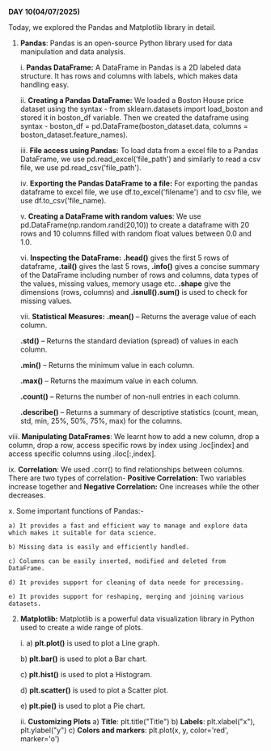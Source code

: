 **DAY 10(04/07/2025)**

Today, we explored the Pandas and Matplotlib library in detail.

1) **Pandas**: Pandas is an open-source Python library used for data manipulation and data analysis.

   i. **Pandas DataFrame:** A DataFrame in Pandas is a 2D labeled data structure. It has rows and columns with labels, which makes data handling easy.

   ii. **Creating a Pandas DataFrame:** We loaded a Boston House price dataset using the syntax - from sklearn.datasets import load_boston and stored it in boston_df variable. Then we created the dataframe using syntax - boston_df = pd.DataFrame(boston_dataset.data, columns = boston_dataset.feature_names).

   iii. **File access using Pandas:** To load data from a excel file to a Pandas DataFrame, we use pd.read_excel('file_path') and similarly to read a csv file, we use pd.read_csv('file_path').

   iv. **Exporting the Pandas DataFrame to a file:** For exporting the pandas dataframe to excel file, we use df.to_excel('filename') and to csv file, we use df.to_csv('file_name).

   v. **Creating a DataFrame with random values**: We use pd.DataFrame(np.random.rand(20,10)) to create a dataframe with 20 rows and 10 columns filled with random float values between 0.0 and 1.0.

   vi. **Inspecting the DataFrame:** **.head()** gives the first 5 rows of dataframe, **.tail()** gives the last 5 rows, **.info()** gives a concise summary of the DataFrame including number of rows and columns, data types of the values, missing values, memory usage etc. **.shape** give the dimensions (rows, columns) and **.isnull().sum()** is used to check for missing values.

   vii. **Statistical Measures:** **.mean()** – Returns the average value of each column.
   
   
    **.std()** – Returns the standard deviation (spread) of values in each column.


    **.min()** – Returns the minimum value in each column.


    **.max()** – Returns the maximum value in each column.


    **.count()** – Returns the number of non-null entries in each column.


    **.describe()** – Returns a summary of descriptive statistics (count, mean, std, min, 25%, 50%, 75%, max) for the columns. 

 viii. **Manipulating DataFrames**: We learnt how to add a new column, drop a column, drop a row, access specific rows by index using .loc[index] and access specific columns using .iloc[:,index].

 ix. **Correlation**: We used .corr() to find relationships between columns. There are two types of correlation- **Positive Correlation:** Two variables increase together and **Negative Correlation:** One increases while the other decreases.

 x. Some important functions of Pandas:- 

    a) It provides a fast and efficient way to manage and explore data which makes it suitable for data science.

    b) Missing data is easily and efficiently handled.

    c) Columns can be easily inserted, modified and deleted from DataFrame.

    d) It provides support for cleaning of data neede for processing.

    e) It provides support for reshaping, merging and joining various datasets.

2) **Matplotlib:** Matplotlib is a powerful data visualization library in Python used to create a wide range of plots.
   
   i. a) **plt.plot()** is used to plot a	Line graph.
   
      b) **plt.bar()** is used to plot a	Bar chart.
   
      c) **plt.hist()** is used to plot a Histogram.
   
      d) **plt.scatter()** is used to plot a Scatter plot.
   
      e) **plt.pie()** is used to plot a Pie chart.
   
   ii. **Customizing Plots**
       a) **Title**: plt.title("Title")
       b) **Labels**: plt.xlabel("x"), plt.ylabel("y")
       c) **Colors and markers**: plt.plot(x, y, color='red', marker='o')
   



   
